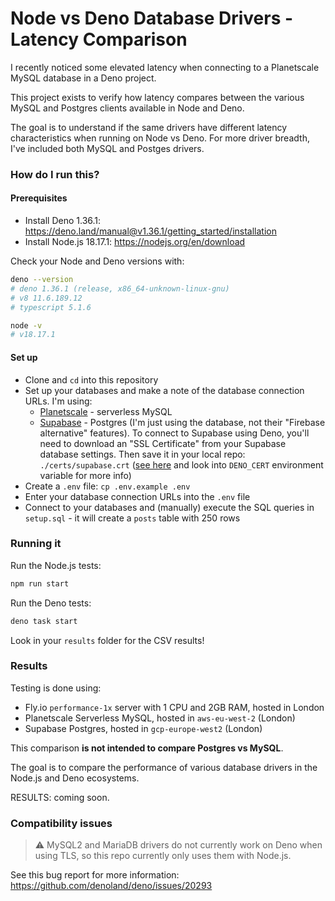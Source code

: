 # Node vs Deno Database Drivers - Latency Comparison

I recently noticed some elevated latency when connecting to a Planetscale MySQL database in a Deno project.

This project exists to verify how latency compares between the various MySQL and Postgres clients available in Node and Deno.

The goal is to understand if the same drivers have different latency characteristics when running on Node vs Deno. For more driver breadth, I've included both MySQL and Postges drivers.

### How do I run this?

#### Prerequisites

- Install Deno 1.36.1: https://deno.land/manual@v1.36.1/getting_started/installation
- Install Node.js 18.17.1: https://nodejs.org/en/download

Check your Node and Deno versions with:

```bash
deno --version
# deno 1.36.1 (release, x86_64-unknown-linux-gnu)
# v8 11.6.189.12
# typescript 5.1.6

node -v
# v18.17.1
```

#### Set up

- Clone and `cd` into this repository
- Set up your databases and make a note of the database connection URLs. I'm using:
  - [Planetscale](https://planetscale.com/) - serverless MySQL
  - [Supabase](https://supabase.com/) - Postgres (I'm just using the database, not their "Firebase alternative" features). To connect to Supabase using Deno, you'll need to download an "SSL Certificate" from your Supabase database settings. Then save it in your local repo: `./certs/supabase.crt` ([see here](https://github.com/denoland/deno/issues/20362) and look into `DENO_CERT` environment variable for more info)
- Create a `.env` file: `cp .env.example .env`
- Enter your database connection URLs into the `.env` file
- Connect to your databases and (manually) execute the SQL queries in `setup.sql` - it will create a `posts` table with 250 rows

### Running it

Run the Node.js tests:

```bash
npm run start
```

Run the Deno tests:

```bash
deno task start
```

Look in your `results` folder for the CSV results!

### Results

Testing is done using:

- Fly.io `performance-1x` server with 1 CPU and 2GB RAM, hosted in London
- Planetscale Serverless MySQL, hosted in `aws-eu-west-2` (London)
- Supabase Postgres, hosted in `gcp-europe-west2` (London)

This comparison **is not intended to compare Postgres vs MySQL**.

The goal is to compare the performance of various database drivers in the Node.js and Deno ecosystems.

RESULTS: coming soon.

### Compatibility issues

> ⚠️ MySQL2 and MariaDB drivers do not currently work on Deno when using TLS, so this repo currently only uses them with Node.js.

See this bug report for more information: https://github.com/denoland/deno/issues/20293
